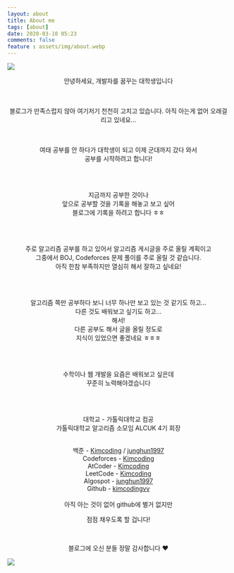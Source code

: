 ```yaml
---
layout: about
title: About me
tags: [about]
date: 2020-03-10 05:23
comments: false
feature : assets/img/about.webp
---
```


![](https://i.imgur.com/TaMvq4h.png)<br/>

<center>
안녕하세요, 개발자를 꿈꾸는 대학생입니다<br/><br/>

<br>

블로그가 만족스럽지 않아 여기저기 천천히 고치고 있습니다.
아직 아는게 없어 오래걸리고 있네요...

<br/><br/>
여태 공부를 안 하다가 대학생이 되고 이제 군대까지 갔다 와서
<br/>
공부를 시작하려고 합니다!

<br/><br/>

지금까지 공부한 것이나
<br/>
앞으로 공부할 것을 기록을 해놓고 보고 싶어
<br/>
블로그에 기록을 하려고 합니다 ㅎㅎ

<br/><br/>

주로 알고리즘 공부를 하고 있어서 알고리즘 게시글을 주로 올릴 계획이고
<br/>
그중에서 BOJ, Codeforces 문제 풀이를 주로 올릴 것 같습니다.
<br/>
아직 한참 부족하지만 열심히 해서 잘하고 싶네요!

<br/><br/>

알고리즘 쪽만 공부하다 보니 너무 하나만 보고 있는 것 같기도 하고...
<br/>
다른 것도 배워보고 싶기도 하고...
<br/>
해서!
<br/>
다른 공부도 해서 글을 올릴 정도로
<br/>
지식이 있었으면 좋겠네요 ㅎㅎㅎ

<br/><br/>

수학이나 웹 개발을 요즘은 배워보고 싶은데
<br/>
꾸준히 노력해야겠습니다

<br/><br/>

대학교 - 가톨릭대학교 컴공<br/>
가톨릭대학교 알고리즘 소모임 ALCUK 4기 회장<br/><br/>

</center>
<div style="text-align : center">백준 - <a href="https://www.acmicpc.net/user/kimcoding">Kimcoding</a> / <a href="https://www.acmicpc.net/user/junghun1997">junghun1997</a></div>

<div style="text-align : center">Codeforces - <a href="https://codeforces.com/profile/Kimcoding">Kimcoding</a></div>

<div style="text-align : center">AtCoder - <a href="https://atcoder.jp/users/Kimcoding">Kimcoding</a></div>

<div style="text-align : center">LeetCode - <a href="https://leetcode.com/kimcoding/">Kimcoding</a></div>

<div style="text-align : center">Algospot - <a href="https://algospot.com/user/profile/33810">junghun1997</a></div>

<div style="text-align : center">Github - <a href="https://github.com/kimcodingvv">kimcodingvv</a></div>
<br/>
<center>
아직 아는 것이 없어 github에 별거 없지만

점점 채우도록 할 겁니다!

<br/>

블로그에 오신 분들 정말 감사합니다 ♥
</center>

![](https://media.giphy.com/media/1wpPlRwrnVeB8Q5wNG/giphy.gif)
